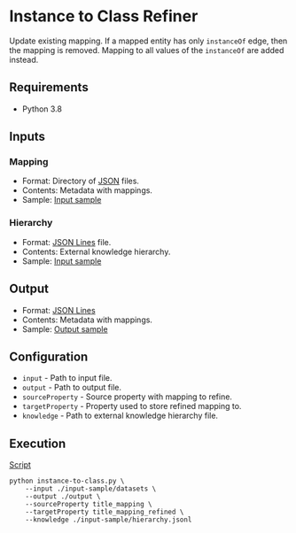 # Instance to Class Refiner
Update existing mapping. If a mapped entity has only ```instanceOf``` edge, then
the mapping is removed. Mapping to all values of the ```instanceOf``` are added
instead.

## Requirements
- Python 3.8

## Inputs

### Mapping
- Format: Directory of [JSON](https://www.json.org/) files.
- Contents: Metadata with mappings.
- Sample: [Input sample](input-sample/datasets/)

### Hierarchy
- Format: [JSON Lines](https://jsonlines.org/) file.
- Contents: External knowledge hierarchy.
- Sample: [Input sample](input-sample/hierarchy.jsonl)

## Output
- Format: [JSON Lines](https://jsonlines.org/)
- Contents: Metadata with mappings.
- Sample: [Output sample](output-sample/mapping.json)

## Configuration
- ```input``` - Path to input file.
- ```output``` - Path to output file.
- ```sourceProperty``` - Source property with mapping to refine.
- ```targetProperty``` - Property used to store refined mapping to.
- ```knowledge``` - Path to external knowledge hierarchy file.

## Execution
[Script](script)
```shell
python instance-to-class.py \ 
    --input ./input-sample/datasets \
    --output ./output \
    --sourceProperty title_mapping \
    --targetProperty title_mapping_refined \
    --knowledge ./input-sample/hierarchy.jsonl
```
